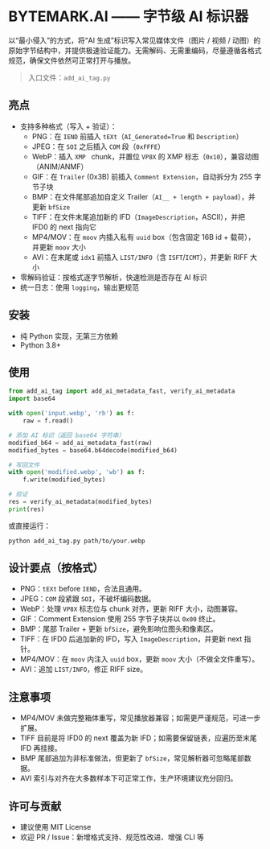 # BYTEMARK.AI —— 字节级 AI 标识器

以“最小侵入”的方式，将“AI 生成”标识写入常见媒体文件（图片 / 视频 / 动图）的原始字节结构中，并提供极速验证能力。无需解码、无需重编码，尽量遵循各格式规范，确保文件依然可正常打开与播放。

> 入口文件：`add_ai_tag.py`

## 亮点

- 支持多种格式（写入 + 验证）：
  - PNG：在 `IEND` 前插入 `tEXt`（`AI_Generated=True` 和 `Description`）
  - JPEG：在 `SOI` 之后插入 `COM` 段（`0xFFFE`）
  - WebP：插入 `XMP ` chunk，并置位 `VP8X` 的 XMP 标志（`0x10`），兼容动图（ANIM/ANMF）
  - GIF：在 `Trailer` (0x3B) 前插入 `Comment Extension`，自动拆分为 255 字节子块
  - BMP：在文件尾部追加自定义 Trailer（`AI__ + length + payload`），并更新 `bfSize`
  - TIFF：在文件末尾追加新的 IFD（`ImageDescription`，ASCII），并把 IFD0 的 next 指向它
  - MP4/MOV：在 `moov` 内插入私有 `uuid` box（包含固定 16B id + 载荷），并更新 `moov` 大小
  - AVI：在末尾或 `idx1` 前插入 `LIST/INFO`（含 `ISFT`/`ICMT`），并更新 RIFF 大小
- 零解码验证：按格式逐字节解析，快速检测是否存在 AI 标识
- 统一日志：使用 `logging`，输出更规范

## 安装

- 纯 Python 实现，无第三方依赖
- Python 3.8+

## 使用

```python
from add_ai_tag import add_ai_metadata_fast, verify_ai_metadata
import base64

with open('input.webp', 'rb') as f:
    raw = f.read()

# 添加 AI 标识（返回 base64 字符串）
modified_b64 = add_ai_metadata_fast(raw)
modified_bytes = base64.b64decode(modified_b64)

# 写回文件
with open('modified.webp', 'wb') as f:
    f.write(modified_bytes)

# 验证
res = verify_ai_metadata(modified_bytes)
print(res)
```

或直接运行：

```bash
python add_ai_tag.py path/to/your.webp
```

## 设计要点（按格式）

- PNG：`tEXt` before `IEND`，合法且通用。
- JPEG：`COM` 段紧跟 `SOI`，不破坏编码数据。
- WebP：处理 `VP8X` 标志位与 chunk 对齐，更新 RIFF 大小，动图兼容。
- GIF：Comment Extension 使用 255 字节子块并以 `0x00` 终止。
- BMP：尾部 Trailer + 更新 `bfSize`，避免影响位图头和像素区。
- TIFF：在 IFD0 后追加新的 IFD，写入 `ImageDescription`，并更新 next 指针。
- MP4/MOV：在 `moov` 内注入 `uuid` box，更新 `moov` 大小（不做全文件重写）。
- AVI：追加 `LIST/INFO`，修正 RIFF size。

## 注意事项

- MP4/MOV 未做完整箱体重写，常见播放器兼容；如需更严谨规范，可进一步扩展。
- TIFF 目前是将 IFD0 的 next 覆盖为新 IFD；如需要保留链表，应遍历至末尾 IFD 再挂接。
- BMP 尾部追加为非标准做法，但更新了 `bfSize`，常见解析器可忽略尾部数据。
- AVI 索引与对齐在大多数样本下可正常工作，生产环境建议充分回归。

## 许可与贡献

- 建议使用 MIT License
- 欢迎 PR / Issue：新增格式支持、规范性改进、增强 CLI 等
